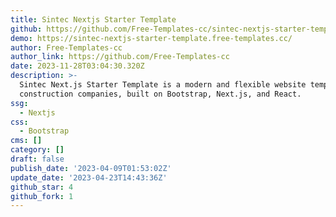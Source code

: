```yaml
---
title: Sintec Nextjs Starter Template
github: https://github.com/Free-Templates-cc/sintec-nextjs-starter-template
demo: https://sintec-nextjs-starter-template.free-templates.cc/
author: Free-Templates-cc
author_link: https://github.com/Free-Templates-cc
date: 2023-11-28T03:04:30.320Z
description: >-
  Sintec Next.js Starter Template is a modern and flexible website template for
  construction companies, built on Bootstrap, Next.js, and React.
ssg:
  - Nextjs
css:
  - Bootstrap
cms: []
category: []
draft: false
publish_date: '2023-04-09T01:53:02Z'
update_date: '2023-04-23T14:43:36Z'
github_star: 4
github_fork: 1
---
```

